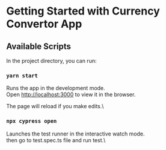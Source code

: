 # Getting Started with Currency Convertor App

## Available Scripts

In the project directory, you can run:

### `yarn start`

Runs the app in the development mode.\
Open [http://localhost:3000](http://localhost:3000) to view it in the browser.

The page will reload if you make edits.\

### `npx cypress open`

Launches the test runner in the interactive watch mode.\
then go to test.spec.ts file and run test.\
